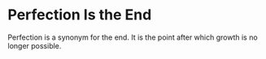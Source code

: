 # Perfection Is the End

Perfection is a synonym for the end. It is the point after which growth is no longer possible.
